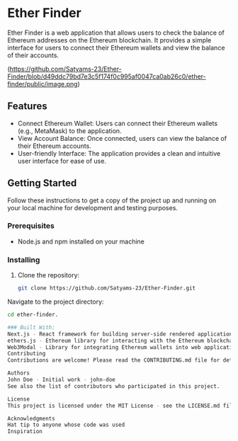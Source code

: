 # Ether Finder

Ether Finder is a web application that allows users to check the balance of Ethereum addresses on the Ethereum blockchain. It provides a simple interface for users to connect their Ethereum wallets and view the balance of their accounts.

(https://github.com/Satyams-23/Ether-Finder/blob/d49ddc79bd7e3c5f174f0c995af0047ca0ab26c0/ether-finder/public/image.png)

## Features

- Connect Ethereum Wallet: Users can connect their Ethereum wallets (e.g., MetaMask) to the application.
- View Account Balance: Once connected, users can view the balance of their Ethereum accounts.
- User-friendly Interface: The application provides a clean and intuitive user interface for ease of use.

## Getting Started

Follow these instructions to get a copy of the project up and running on your local machine for development and testing purposes.

### Prerequisites

- Node.js and npm installed on your machine

### Installing

1. Clone the repository:

   ```bash
   git clone https://github.com/Satyams-23/Ether-Finder.git

Navigate to the project directory:
 
   ```bash
 cd ether-finder.

### Built With:
Next.js - React framework for building server-side rendered applications
ethers.js - Ethereum library for interacting with the Ethereum blockchain
Web3Modal - Library for integrating Ethereum wallets into web applications
Contributing
Contributions are welcome! Please read the CONTRIBUTING.md file for details on our code of conduct, and the process for submitting pull requests.

Authors
John Doe - Initial work - john-doe
See also the list of contributors who participated in this project.

License
This project is licensed under the MIT License - see the LICENSE.md file for details.

Acknowledgments
Hat tip to anyone whose code was used
Inspiration
